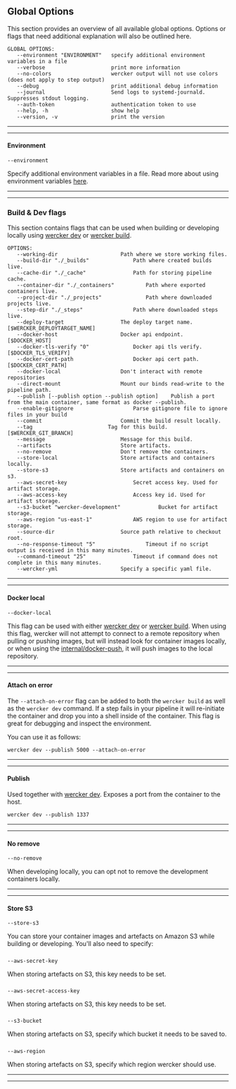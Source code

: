 ## Global Options

This section provides an overview of all available global options. Options or
flags that need additional explanation will also be outlined here.

```no-highlight
GLOBAL OPTIONS:
   --environment "ENVIRONMENT"   specify additional environment variables in a file
   --verbose                     print more information
   --no-colors                   wercker output will not use colors (does not apply to step output)
   --debug                       print additional debug information
   --journal                     Send logs to systemd-journald. Suppresses stdout logging.
   --auth-token                  authentication token to use
   --help, -h                    show help
   --version, -v                 print the version
```

***
***

#### <a name="environment" class="anchor"></a>Environment

`--environment`

Specify additional environment variables in a file. Read more about using
environment variables [here](/cli/configuration/environment-variables.html).

***
***

### <a name="flags" class="anchor"></a> Build & Dev flags

This section contains flags that can be used when building or developing
locally using [wercker dev](/cli/usage/developing.html) or
[wercker build](/cli/usage/building.html).

```no-highlight
OPTIONS:
   --working-dir 					Path where we store working files.
   --build-dir "./_builds"				Path where created builds live.
   --cache-dir "./_cache"				Path for storing pipeline cache.
   --container-dir "./_containers"			Path where exported containers live.
   --project-dir "./_projects"				Path where downloaded projects live.
   --step-dir "./_steps"				Path where downloaded steps live.
   --deploy-target 					The deploy target name. [$WERCKER_DEPLOYTARGET_NAME]
   --docker-host 					Docker api endpoint. [$DOCKER_HOST]
   --docker-tls-verify "0"				Docker api tls verify. [$DOCKER_TLS_VERIFY]
   --docker-cert-path 					Docker api cert path. [$DOCKER_CERT_PATH]
   --docker-local					Don't interact with remote repositories
   --direct-mount					Mount our binds read-write to the pipeline path.
   --publish [--publish option --publish option]	Publish a port from the main container, same format as docker --publish.
   --enable-gitignore					Parse gitignore file to ignore files in your build
   --commit 						Commit the build result locally.
   --tag 						Tag for this build. [$WERCKER_GIT_BRANCH]
   --message 						Message for this build.
   --artifacts						Store artifacts.
   --no-remove						Don't remove the containers.
   --store-local					Store artifacts and containers locally.
   --store-s3						Store artifacts and containers on s3.
   --aws-secret-key 					Secret access key. Used for artifact storage.
   --aws-access-key 					Access key id. Used for artifact storage.
   --s3-bucket "wercker-development"			Bucket for artifact storage.
   --aws-region "us-east-1"				AWS region to use for artifact storage.
   --source-dir 					Source path relative to checkout root.
   --no-response-timeout "5"				Timeout if no script output is received in this many minutes.
   --command-timeout "25"				Timeout if command does not complete in this many minutes.
   --wercker-yml 					Specify a specific yaml file.

```

***
***

#### <a name="docker-local" class="anchor"></a>Docker local

`--docker-local`

This flag can be used with either [wercker dev](/cli/usage/developing.html) or
[wercker build](/cli/usage/building.html). When using this flag, wercker will
not attempt to connect to a remote repository when pulling or pushing images,
but will instead look for container images locally, or when using the
[internal/docker-push](/docs/steps/internal-steps.html#docker-push), it will
push images to the local repository.


***
***

#### <a name="attach-on-error" class="anchor"></a>Attach on error

The `--attach-on-error` flag can be added to both the `wercker build` as
well as the `wercker dev` command. If a step fails in your pipeline it
will re-initiate the container and drop you into a shell inside of the
container. This flag is great for debugging and inspect the environment.

You can use it as follows:

```no-highlight
wercker dev --publish 5000 --attach-on-error
```

***
***

#### <a name="publish" class="anchor"></a>Publish

Used together with [wercker dev](/cli/usage/developing.html). Exposes a port from
the container to the host.

```no-highlight
wercker dev --publish 1337
```

***
***

#### <a name="no-remove" class="anchor"></a>No remove

`--no-remove`

When developing locally, you can opt not to remove the development containers
locally.

***
***

#### <a name="store-s3" class="anchor"></a>Store S3

`--store-s3`

You can store your container images and artefacts on Amazon S3 while building
or developing. You'll also need to specify:

##### <a name="aws-secret-key" class="anchor"></a>

`--aws-secret-key`

When storing artefacts on S3, this key needs to be set.

##### <a name="aws-secret-access-key" class="anchor"></a>

`--aws-secret-access-key`

When storing artefacts on S3, this key needs to be set.

##### <a name="s3-bucket" class="anchor"></a>

`--s3-bucket`

When storing artefacts on S3, specify which bucket it needs to be saved to.

##### <a name="aws-region" class="anchor"></a>

`--aws-region`

When storing artefacts on S3, specify which region wercker should use.

***
***
